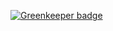 
[![Greenkeeper badge](https://badges.greenkeeper.io/unshift/domain-avail.svg)](https://greenkeeper.io/)
